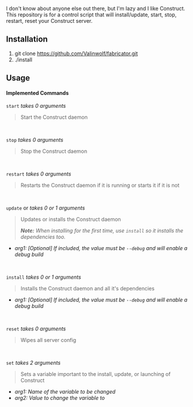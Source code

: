 I don't know about anyone else out there, but I'm lazy and I like Construct. This repository is for a control script that will install/update, start, stop, restart, reset your Construct server.

## Installation
1. git clone https://github.com/Valinwolf/fabricator.git
2. ./install

## Usage
#### Implemented Commands
`start` _takes 0 arguments_
>Start the Construct daemon

 

`stop` _takes 0 arguments_
>Stop the Construct daemon

 

`restart` _takes 0 arguments_
>Restarts the Construct daemon if it is running or starts it if it is not

 

`update` or _takes 0 or 1 arguments_
>Updates or installs the Construct daemon
>
>_**Note:** When installing for the first time, use `install` so it installs the dependencies too._

 - _arg1: \[Optional] If included, the value must be `--debug` and will enable a debug build_

 

`install` _takes 0 or 1 arguments_
>Installs the Construct daemon and all it's dependencies

 - _arg1: \[Optional] If included, the value must be `--debug` and will enable a debug build_

 

`reset` _takes 0 arguments_
>Wipes all server config

 

`set` _takes 2 arguments_
>Sets a variable important to the install, update, or launching of Construct

 - _arg1: Name of the variable to be changed_
 - _arg2: Value to change the variable to_
